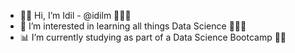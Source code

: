 - 👋🏽 Hi, I’m Idil - @idilm 🙋🏽‍♀️
- 👀 I’m interested in learning all things Data Science 👩🏽‍💻
- 📊 I’m currently studying as part of a Data Science Bootcamp 💪🏽
<!---
idilm/idilm is a ✨ special ✨ repository because its `README.md` (this file) appears on your GitHub profile.
You can click the Preview link to take a look at your changes.
--->

